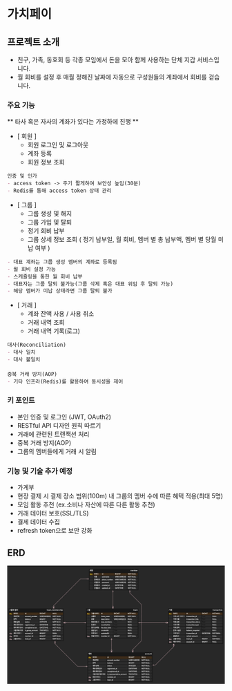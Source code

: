 # 가치페이

## 프로젝트 소개
- 친구, 가족, 동호회 등 각종 모임에서 돈을 모아 함께 사용하는 단체 지갑 서비스입니다.
- 월 회비를 설정 후 매월 정해진 날짜에 자동으로 구성원들의 계좌에서 회비를 걷습니다.

### 주요 기능

** 타사 혹은 자사의 계좌가 있다는 가정하에 진행 **<br>
- [ 회원 ] 
  - 회원 로그인 및 로그아웃
  - 계좌 등록
  - 회원 정보 조회
  
```markdown
인증 및 인가
- access token -> 주기 짧게하여 보안성 높임(30분)
- Redis를 통해 access token 상태 관리
```

- [ 그룹 ]
  - 그룹 생성 및 해지
  - 그룹 가입 및 탈퇴
  - 정기 회비 납부
  - 그룹 상세 정보 조회 ( 정기 납부일, 월 회비, 멤버 별 총 납부액, 멤버 별 당월 미납 여부 )

```markdown
- 대표 계좌는 그룹 생성 멤버의 계좌로 등록됨
- 월 회비 설정 가능
- 스케쥴링을 통한 월 회비 납부   
- 대표자는 그룹 탈퇴 불가능(그룹 삭제 혹은 대표 위임 후 탈퇴 가능) 
- 해당 멤버가 미납 상태라면 그룹 탈퇴 불가
```

- [ 거래 ]
  - 계좌 잔액 사용 / 사용 취소
  - 거래 내역 조회
  - 거래 내역 기록(로그)
  
```markdown
대사(Reconciliation)    
- 대사 일치
- 대사 불일치

중복 거래 방지(AOP)
- 기타 인프라(Redis)를 활용하여 동시성을 제어
```

### 키 포인트
- 본인 인증 및 로그인 (JWT, OAuth2)
- RESTful API 디자인 원칙 따르기
- 거래에 관련된 트랜잭션 처리
- 중복 거래 방지(AOP)
- 그룹의 멤버들에게 거래 시 알림

### 기능 및 기술 추가 예정
- 가계부
- 현장 결제 시 결제 장소 범위(100m) 내 그룹의 멤버 수에 따른 혜택 적용(최대 5명)
- 모임 활동 추천 (ex.소비나 자산에 따른 다른 활동 추천)
- 거래 데이터 보호(SSL/TLS)
- 결제 데이터 수집
- refresh token으로 보안 강화

## ERD
![image](assets/erd.png)
